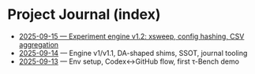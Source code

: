 # Project Journal (index)
- [2025-09-15 — Experiment engine v1.2: xsweep, config hashing, CSV aggregation](./2025-09-15.md)
- [2025-09-14](./2025-09-14.md) — Engine v1/v1.1, DA-shaped shims, SSOT, journal tooling
- [2025-09-13](./2025-09-13.md) — Env setup, Codex↔GitHub flow, first τ-Bench demo

